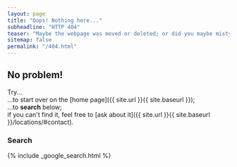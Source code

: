 ```yaml
---
layout: page
title: "Oops! Nothing here..."
subheadline: "HTTP 404"
teaser: "Maybe the webpage was moved or deleted; or did you maybe mistype the link?"
sitemap: false
permalink: "/404.html"
---
```

## No problem!

Try...  
...to start over on the [home page]({{ site.url }}{{ site.baseurl }});  
...to **search** below;  
if you can't find it, feel free to [ask about it]({{ site.url }}{{ site.baseurl }}/locations/#contact).

### Search

{% include _google_search.html %}
